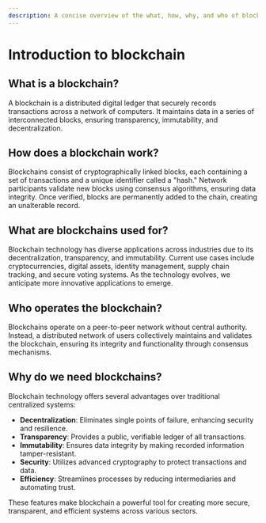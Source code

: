 ```yaml
---
description: A concise overview of the what, how, why, and who of blockchain technology.
---
```


# Introduction to blockchain

## What is a blockchain?

A blockchain is a distributed digital ledger that securely records transactions across a network of computers. It maintains data in a series of interconnected blocks, ensuring transparency, immutability, and decentralization.

## How does a blockchain work?

Blockchains consist of cryptographically linked blocks, each containing a set of transactions and a unique identifier called a "hash." Network participants validate new blocks using consensus algorithms, ensuring data integrity. Once verified, blocks are permanently added to the chain, creating an unalterable record.

## What are blockchains used for?

Blockchain technology has diverse applications across industries due to its decentralization, transparency, and immutability. Current use cases include cryptocurrencies, digital assets, identity management, supply chain tracking, and secure voting systems. As the technology evolves, we anticipate more innovative applications to emerge.

## Who operates the blockchain?

Blockchains operate on a peer-to-peer network without central authority. Instead, a distributed network of users collectively maintains and validates the blockchain, ensuring its integrity and functionality through consensus mechanisms.

## Why do we need blockchains?

Blockchain technology offers several advantages over traditional centralized systems:

* **Decentralization**: Eliminates single points of failure, enhancing security and resilience.
* **Transparency**: Provides a public, verifiable ledger of all transactions.
* **Immutability**: Ensures data integrity by making recorded information tamper-resistant.
* **Security**: Utilizes advanced cryptography to protect transactions and data.
* **Efficiency**: Streamlines processes by reducing intermediaries and automating trust.

These features make blockchain a powerful tool for creating more secure, transparent, and efficient systems across various sectors.
